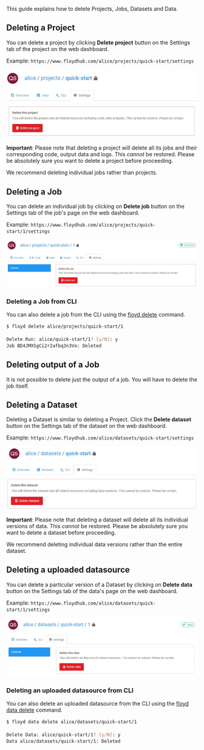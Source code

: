 This guide explains how to delete Projects, Jobs, Datasets and Data.

## Deleting a Project

You can delete a project by clicking **Delete project** button on the Settings tab of the project on the web dashboard.

Example: `https://www.floydhub.com/alice/projects/quick-start/settings`

![Project settings](../../img/project-settings.jpg)
![Delete project](../../img/delete-project.jpg)

**Important**: Please note that deleting a project will delete all its jobs and their corresponding code, output data and logs. This *cannot* be restored. Please be absolutely sure you want to delete a project before proceeding.

We recommend deleting individual jobs rather than projects.

## Deleting a Job

You can delete an individual job by clicking on **Delete job** button on the Settings tab of the job's page on the web dashboard.

Example: `https://www.floydhub.com/alice/projects/quick-start/1/settings`

![Delete job](../../img/delete-job.jpg)

### Deleting a Job from CLI

You can also delete a job from the CLI using the [floyd delete](../../commands/delete) command.

```bash
$ floyd delete alice/projects/quick-start/1

Delete Run: alice/quick-start/1? [y/N]: y
Job BD4JMXSgCi2r2afbq3n3Vo: Deleted
```
## Deleting output of a Job

It is not possible to delete just the output of a job. You will have to delete the job itself.

## Deleting a Dataset

Deleting a Dataset is similar to deleting a Project. Click the **Delete dataset** button on the Settings tab of the dataset on the web dashboard.

Example: `https://www.floydhub.com/alice/datasets/quick-start/settings`

![Dataset settings](../../img/dataset-settings.jpg)
![Delete dataset](../../img/delete-dataset.jpg)

**Important**: Please note that deleting a dataset will delete all its individual versions of data. This *cannot* be restored. Please be absolutely sure you want to delete a dataset before proceeding.

We recommend deleting individual data versions rather than the entire dataset.

## Deleting a uploaded datasource

You can delete a particular version of a Dataset by clicking on **Delete data** button on the Settings tab of the data's page on the web dashboard.

Example: `https://www.floydhub.com/alice/datasets/quick-start/1/settings`

![Delete data](../../img/delete-data.jpg)

### Deleting an uploaded datasource from CLI

You can also delete an uploaded datasource from the CLI using the [floyd data delete](../../commands/data#floyd-data-delete) command.

```bash
$ floyd data delete alice/datasets/quick-start/1

Delete Data: alice/quick-start/1? [y/N]: y
Data alice/datasets/quick-start/1: Deleted
```